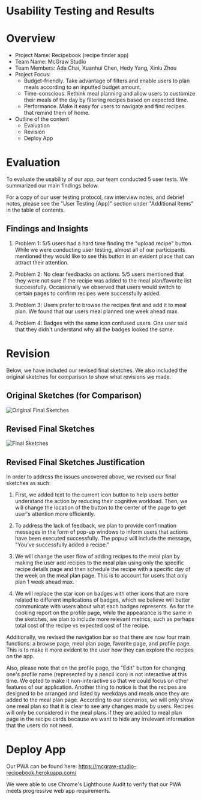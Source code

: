 # Usability Testing and Results

# Overview

- Project Name: Recipebook (recipe finder app)
- Team Name: McGraw Studio 
- Team Members: Ada Chai, Xuanhui Chen, Hedy Yang, Xinlu Zhou
- Project Focus:
    - Budget-friendly. Take advantage of filters and enable users to plan meals according to an inputted budget amount. 
    - Time-conscious. Rethink meal planning and allow users to customize their meals of the day by filtering recipes based on expected time. 
    - Performance. Make it easy for users to navigate and find recipes that remind them of home. 
- Outline of the content
    - Evaluation
    - Revision
    - Deploy App

# Evaluation

To evaluate the usability of our app, our team conducted 5 user tests. We summarized our main findings below. 

For a copy of our user testing protocol, raw interview notes, and debrief notes, please see the "User Testing (App)" section under "Additional Items" in the table of contents.

## Findings and Insights
1. Problem 1: 5/5 users had a hard time finding the "upload recipe" button. While we were conducting user testing, almost all of our participants mentioned they would like to see this button in an evident place that can attract their attention. 

2. Problem 2: No clear feedbacks on actions. 5/5 users mentioned that they were not sure if the recipe was added to the meal plan/favorite list successfully. Occasionally we observed that users would switch to certain pages to confirm recipes were successfully added. 

3. Problem 3: Users prefer to browse the recipes first and add it to meal plan. We found that our users meal planned one week ahead max.

4. Problem 4: Badges with the same icon confused users. One user said that they didn't understand why all the badges looked the same.

# Revision

Below, we have included our revised final sketches. We also included the original sketches for comparison to show what revisions we made.

## Original Sketches (for Comparison)
![Original Final Sketches](images/sketches/final_sketch.jpeg)

## Revised Final Sketches
![Final Sketches](images/sketches/revised_final_sketch.jpeg)

## Revised Final Sketches Justification

In order to address the issues uncovered above, we revised our final sketches as such:

1. First, we added text to the current icon button to help users better understand the action by reducing their cognitive workload. Then, we will change the location of the button to the center of the page to get user's attention more efficiently. 

2. To address the lack of feedback, we plan to provide confirmation messages in the form of pop-up windows to inform users that actions have been executed successfully. The popup will include the message, "You've successfully added a recipe." 

3. We will change the user flow of adding recipes to the meal plan by making the user add recipes to the meal plan using only the specific recipe details page and then schedule the recipe with a specific day of the week on the meal plan page. This is to account for users that only plan 1 week ahead max.

4. We will replace the star icon on badges with other icons that are more related to different implications of badges, which we believe will better communicate with users about what each badges represents. As for the cooking report on the profile page, while the appearance is the same in the sketches, we plan to include more relevant metrics, such as perhaps total cost of the recipe vs expected cost of the recipe.

Additionally, we revised the navigation bar so that there are now four main functions: a browse page, meal plan page, favorite page, and profile page. This is to make it more evident to the user how they can explore the recipes on the app.

Also, please note that on the profile page, the "Edit" button for changing one's profile name (represented by a pencil icon) is not interactive at this time. We opted to make it non-interactive so that we could focus on other features of our application.
Another thing to notice is that the recipes are designed to be arranged and listed by weekdays and meals once they are added to the meal plan page. According to our scenarios, we will only show one meal plan so that it is clear to see any changes made by users. Recipes will only be considered in the meal plans if they are added to meal plan page in the recipe cards because we want to hide any irrelevant information that the users do not need.

# Deploy App

Our PWA can be found here: https://mcgraw-studio-recipebook.herokuapp.com/

We were able to use Chrome's Lighthouse Audit to verify that our PWA meets progressive web app requirements.